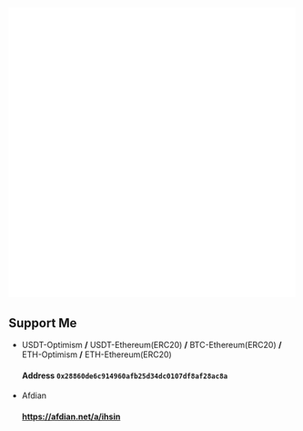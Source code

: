 ![Metrics](github-metrics.svg)


## Support Me

- USDT-Optimism **/** USDT-Ethereum(ERC20) **/** BTC-Ethereum(ERC20) **/** ETH-Optimism **/** ETH-Ethereum(ERC20) 

  #### Address `0x28860de6c914960afb25d34dc0107df8af28ac8a`

- Afdian

  #### https://afdian.net/a/ihsin
